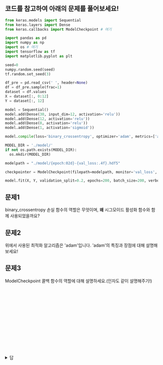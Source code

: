 ## 코드를 참고하여 아래의 문제를 풀어보세요!
```python
from keras.models import Sequential
from keras.layers import Dense
from keras.callbacks import ModelCheckpoint # 여기

import pandas as pd
import numpy as np
import os # 여기
import tensorflow as tf
import matplotlib.pyplot as plt

seed=0
numpy.random.seed(seed)
tf.random.set_seed(3)

df_pre = pd.read_csv(' ', header=None)
df = df_pre.sample(frac=1)
dataset = df.values
X = dataset[:, 0:12]
Y = dataset[:, 12]

model = Sequential()
model.add(Dense(30, input_dim=12, activation='relu'))
model.add(Dense(12, activation='relu'))
model.add(Dense(8, activation='relu'))
model.add(Dense(1, activation='sigmoid'))

model.compile(loss='binary_crossentropy', optimizer='adam', metrics=['accuracy'])

MODEL_DIR = './model/'
if not os.path.exists(MODEL_DIR):
  os.mkdir(MODEL_DIR)

modelpath = "./model/{epoch:02d}-{val_loss:.4f}.hdf5"

checkpointer = ModelCheckpoint(filepath=modelpath, monitor='val_loss', verbose=1, save_best_only=True) 

model.fit(X, Y, validation_split=0.2, epochs=200, batch_size=200, verbose=0, callbacks=[checkpointer])
```

## 문제1
binary_crossentropy 손실 함수의 역할은 무엇이며, **왜** 시그모이드 활성화 함수와 함께 사용되었을까요?

## 문제2
위에서 사용된 최적화 알고리즘은 'adam'입니다. 'adam'의 특징과 장점에 대해 설명해보세요!

## 문제3
ModelCheckpoint 콜백 함수의 역할에 대해 설명하세요.(인자도 같이 설명해주기!)

</br></br></br></br></br></br></br></br></br></br></br></br>

<details>
<summary>답</summary>
<div markdown="1">

## 답1
binary_crossentropy는 이진 분류에 적합하며, 시그모이드 활성화 함수와 함께 사용하여 모델이 두 클래스 중 하나를 선택하는 확률을 학습하는 목적 함수임.

## 답2
Adam은 자동으로 학습률을 조절하며, 모멘텀과 RMSprop을 결합한 방법이기 때문에 수렴이 빠르고, 하이퍼파라미터 *(학습률, 손실 함수, 은닉층 수, 에포크 수, 배치사이즈 등)* 튜닝의 필요성이 낮아짐.

## 답3
ModelCheckpoint는 특정 지점에서 모델의 가중치를 저장하는 콜백 함수임.</br>
'filepath': 지정된 경로에 모델 저장, 'monitor': 관찰 대상 설정, 'save_best_only=True': 앞선 모델보다 오차가 줄어들었을 때만 모델 저장

</div>
</details>

